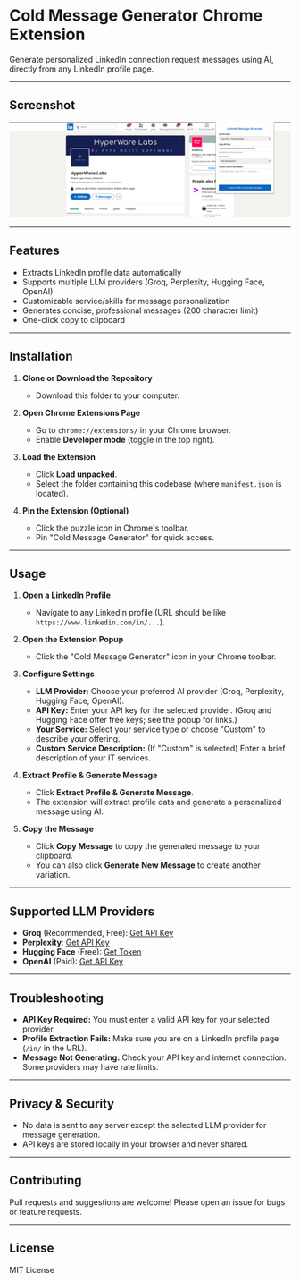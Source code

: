 # Cold Message Generator Chrome Extension

Generate personalized LinkedIn connection request messages using AI, directly from any LinkedIn profile page.

---

## Screenshot

![Product Screenshot](./Screenshot_2025-08-16_19-53-56.png)

---

## Features

- Extracts LinkedIn profile data automatically
- Supports multiple LLM providers (Groq, Perplexity, Hugging Face, OpenAI)
- Customizable service/skills for message personalization
- Generates concise, professional messages (200 character limit)
- One-click copy to clipboard

---

## Installation

1. **Clone or Download the Repository**

   - Download this folder to your computer.

2. **Open Chrome Extensions Page**

   - Go to `chrome://extensions/` in your Chrome browser.
   - Enable **Developer mode** (toggle in the top right).

3. **Load the Extension**

   - Click **Load unpacked**.
   - Select the folder containing this codebase (where `manifest.json` is located).

4. **Pin the Extension (Optional)**
   - Click the puzzle icon in Chrome's toolbar.
   - Pin "Cold Message Generator" for quick access.

---

## Usage

1. **Open a LinkedIn Profile**

   - Navigate to any LinkedIn profile (URL should be like `https://www.linkedin.com/in/...`).

2. **Open the Extension Popup**

   - Click the "Cold Message Generator" icon in your Chrome toolbar.

3. **Configure Settings**

   - **LLM Provider:** Choose your preferred AI provider (Groq, Perplexity, Hugging Face, OpenAI).
   - **API Key:** Enter your API key for the selected provider. (Groq and Hugging Face offer free keys; see the popup for links.)
   - **Your Service:** Select your service type or choose "Custom" to describe your offering.
   - **Custom Service Description:** (If "Custom" is selected) Enter a brief description of your IT services.

4. **Extract Profile & Generate Message**

   - Click **Extract Profile & Generate Message**.
   - The extension will extract profile data and generate a personalized message using AI.

5. **Copy the Message**
   - Click **Copy Message** to copy the generated message to your clipboard.
   - You can also click **Generate New Message** to create another variation.

---

## Supported LLM Providers

- **Groq** (Recommended, Free): [Get API Key](https://console.groq.com)
- **Perplexity**: [Get API Key](https://www.perplexity.ai/settings)
- **Hugging Face** (Free): [Get Token](https://huggingface.co/settings/tokens)
- **OpenAI** (Paid): [Get API Key](https://platform.openai.com)

---

## Troubleshooting

- **API Key Required:** You must enter a valid API key for your selected provider.
- **Profile Extraction Fails:** Make sure you are on a LinkedIn profile page (`/in/` in the URL).
- **Message Not Generating:** Check your API key and internet connection. Some providers may have rate limits.

---

## Privacy & Security

- No data is sent to any server except the selected LLM provider for message generation.
- API keys are stored locally in your browser and never shared.

---

## Contributing

Pull requests and suggestions are welcome! Please open an issue for bugs or feature requests.

---

## License

MIT License
